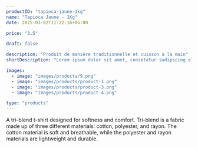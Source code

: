 ```yaml
---
productID: "tapioca-jaune-1kg"
name: "Tapioca Jaune - 1Kg"
date: 2025-03-02T11:22:16+06:00

price: "3.5"

draft: false

description: "Produit de manière traditionnelle et cuisson à la main"
shortDescription: "Lorem ipsum dolor sit amet, consetetur sadipscing elitr, sed diam nonumy eirmod tempor invidunt ut"

images:
  - image: "images/products/9.png"
  - image: "images/products/product-1.png"
  - image: "images/products/product-3.png"
  - image: "images/products/product-4.png"

type: "products"
---
```


A tri-blend t-shirt designed for softness and comfort. Tri-blend is a fabric made up of three different materials: cotton, polyester, and rayon. The cotton material is soft and breathable, while the polyester and rayon materials are lightweight and durable.